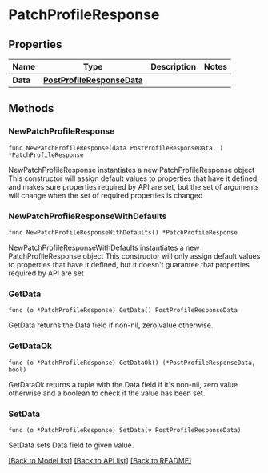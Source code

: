 # PatchProfileResponse

## Properties

Name | Type | Description | Notes
------------ | ------------- | ------------- | -------------
**Data** | [**PostProfileResponseData**](PostProfileResponseData.md) |  | 

## Methods

### NewPatchProfileResponse

`func NewPatchProfileResponse(data PostProfileResponseData, ) *PatchProfileResponse`

NewPatchProfileResponse instantiates a new PatchProfileResponse object
This constructor will assign default values to properties that have it defined,
and makes sure properties required by API are set, but the set of arguments
will change when the set of required properties is changed

### NewPatchProfileResponseWithDefaults

`func NewPatchProfileResponseWithDefaults() *PatchProfileResponse`

NewPatchProfileResponseWithDefaults instantiates a new PatchProfileResponse object
This constructor will only assign default values to properties that have it defined,
but it doesn't guarantee that properties required by API are set

### GetData

`func (o *PatchProfileResponse) GetData() PostProfileResponseData`

GetData returns the Data field if non-nil, zero value otherwise.

### GetDataOk

`func (o *PatchProfileResponse) GetDataOk() (*PostProfileResponseData, bool)`

GetDataOk returns a tuple with the Data field if it's non-nil, zero value otherwise
and a boolean to check if the value has been set.

### SetData

`func (o *PatchProfileResponse) SetData(v PostProfileResponseData)`

SetData sets Data field to given value.



[[Back to Model list]](../README.md#documentation-for-models) [[Back to API list]](../README.md#documentation-for-api-endpoints) [[Back to README]](../README.md)


